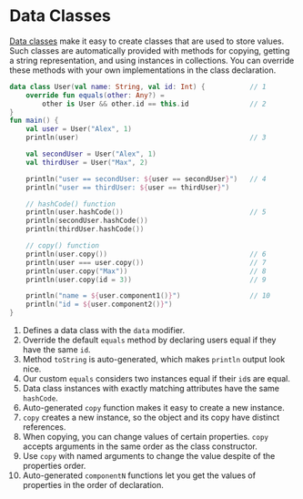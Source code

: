 # Data Classes

[Data classes](https://kotlinlang.org/docs/reference/data-classes.html) make it easy to create classes that are used to store values. Such classes are automatically provided with methods for copying, getting a string representation, and using instances in collections. You can override these methods with your own implementations in the class declaration.

```kotlin
data class User(val name: String, val id: Int) {           // 1
    override fun equals(other: Any?) =
        other is User && other.id == this.id               // 2
}
fun main() {
    val user = User("Alex", 1)
    println(user)                                          // 3

    val secondUser = User("Alex", 1)
    val thirdUser = User("Max", 2)

    println("user == secondUser: ${user == secondUser}")   // 4
    println("user == thirdUser: ${user == thirdUser}")

    // hashCode() function
    println(user.hashCode())                               // 5
    println(secondUser.hashCode())
    println(thirdUser.hashCode())

    // copy() function
    println(user.copy())                                   // 6
    println(user === user.copy())                          // 7
    println(user.copy("Max"))                              // 8
    println(user.copy(id = 3))                             // 9

    println("name = ${user.component1()}")                 // 10
    println("id = ${user.component2()}")
}
```

1. Defines a data class with the `data` modifier.
2. Override the default `equals` method by declaring users equal if they have the same `id`.
3. Method `toString` is auto-generated, which makes `println` output look nice.
4. Our custom `equals` considers two instances equal if their `id`s are equal.
5. Data class instances with exactly matching attributes have the same `hashCode`.
6. Auto-generated `copy` function makes it easy to create a new instance.
7. `copy` creates a new instance, so the object and its copy have distinct references.
8. When copying, you can change values of certain properties. `copy` accepts arguments in the same order as the class constructor.
9. Use `copy` with named arguments to change the value despite of the properties order.
10. Auto-generated `componentN` functions let you get the values of properties in the order of declaration.
